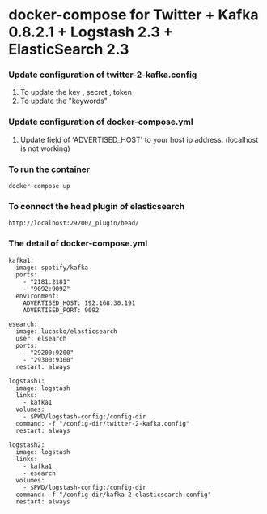 docker-compose for Twitter + Kafka 0.8.2.1  + Logstash 2.3 + ElasticSearch 2.3
=============================

### Update configuration of twitter-2-kafka.config 
1. To update the key , secret , token 
2. To update the "keywords"


### Update configuration of docker-compose.yml 
1. Update field of 'ADVERTISED_HOST' to your host ip address. 
   (localhost is not working)

### To run the container
	docker-compose up


### To connect the head plugin of elasticsearch
	http://localhost:29200/_plugin/head/


### The detail of docker-compose.yml
```YML
kafka1:
  image: spotify/kafka
  ports:
    - "2181:2181" 
    - "9092:9092"
  environment:
    ADVERTISED_HOST: 192.168.30.191
    ADVERTISED_PORT: 9092

esearch:
  image: lucasko/elasticsearch
  user: elsearch
  ports:
    - "29200:9200" 
    - "29300:9300" 
  restart: always

logstash1:
  image: logstash
  links:
    - kafka1
  volumes:
    - $PWD/logstash-config:/config-dir
  command: -f "/config-dir/twitter-2-kafka.config"
  restart: always

logstash2:
  image: logstash
  links:
    - kafka1
    - esearch
  volumes:
    - $PWD/logstash-config:/config-dir
  command: -f "/config-dir/kafka-2-elasticsearch.config"
  restart: always

```


